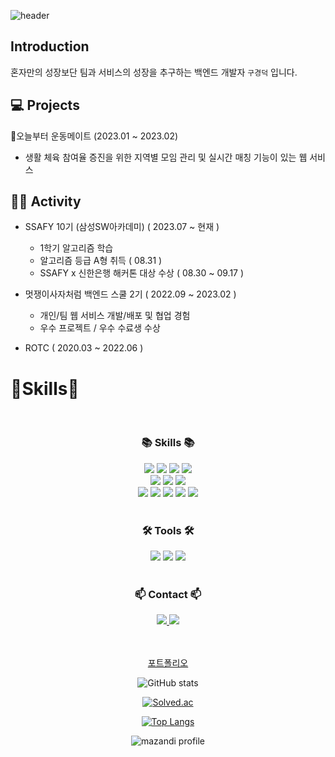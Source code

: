 ![header](https://capsule-render.vercel.app/api?type=waving&color=gradient&height=300&section=header&text=안녕하세요&fontSize=70)

## Introduction
혼자만의 성장보단 팀과 서비스의 성장을 추구하는 백엔드 개발자 `구경덕` 입니다.

## 💻 Projects

💪오늘부터 운동메이트 (2023.01 ~ 2023.02)
* 생활 체육 참여율 증진을 위한 지역별 모임 관리 및 실시간 매칭 기능이 있는 웹 서비스


## 🏃‍♂️ Activity

* SSAFY 10기 (삼성SW아카데미) ( 2023.07 ~ 현재 )

	- 1학기 알고리즘 학습
	- 알고리즘 등급 A형 취득 ( 08.31 ) 
	- SSAFY x 신한은행 해커톤 대상 수상 ( 08.30 ~ 09.17 )

* 멋쟁이사자처럼 백엔드 스쿨 2기 ( 2022.09 ~ 2023.02 )

	- 개인/팀 웹 서비스 개발/배포 및 협업 경험
	- 우수 프로젝트 / 우수 수료생 수상

* ROTC ( 2020.03 ~ 2022.06 )



# 🌱Skills🌱


<div align=center>
	<br/>
	<h3>📚 Skills 📚</h3>
	<img src="https://img.shields.io/badge/Java-007396?style=flat&logo=java&logoColor=white" />
	<img src="https://img.shields.io/badge/Spring-6DB33F?style=flat&logo=Spring&logoColor=white" />
	<img src="https://img.shields.io/badge/MySQL-4479A1?style=flat&logo=mysql&logoColor=white" />
	<img src="https://img.shields.io/badge/GitHub-181717?style=flat&logo=GitHub&logoColor=white" />
	<br/>
	<img src="https://img.shields.io/badge/Python-3776AB?style=flat&logo=Python&logoColor=white" />
	<img src="https://img.shields.io/badge/VueJS-4FC08D?style=flat&logo=vuedotjs&logoColor=white" />
	<img src="https://img.shields.io/badge/AWS-232F3E?style=flat&logo=AmazonAWS&logoColor=white" />
	<br/>
	<img src="https://img.shields.io/badge/HTML5-E34F26?style=flat&logo=HTML5&logoColor=white" />
	<img src="https://img.shields.io/badge/CSS3-1572B6?style=flat&logo=CSS3&logoColor=white" />
	<img src="https://img.shields.io/badge/JavaScript-F7DF1E?style=flat&logo=JavaScript&logoColor=white" />
	<img src="https://img.shields.io/badge/jQuery-0769AD?style=flat&logo=jQuery&logoColor=white" />
	<img src="https://img.shields.io/badge/Bootstrap-7952B3?style=flat&logo=Bootstrap&logoColor=white" />
	<br/><br/>
	<h3>🛠 Tools 🛠</h3>
	<img src="https://img.shields.io/badge/IntelliJ-000000?style=flat&logo=intellijidea&logoColor=white" />
	<img src="https://img.shields.io/badge/Slack-4A154B?style=flat&logo=slack&logoColor=white" />
	<img src="https://img.shields.io/badge/Notion-000000?style=flat&logo=notion&logoColor=white" />
	<br/><br/>
	<h3>📫 Contact 📫</h3>
	<a href="https://koopi.tistory.com">
		<img src="https://img.shields.io/badge/Blog-FF9800?style=flat&logo=Blogger&logoColor=white" />
	</a>
	<a href="mailto:rnrudejr9@gmail.com">
		<img src="https://img.shields.io/badge/Mail-30B980?style=flat&logo=Gmail&logoColor=white" />
	</a>
</div>
<br/><br/>

<div align="center">


<a href="https://rnrudejr9.github.io">포트폴리오</a>
  
![GitHub stats](https://github-readme-stats.vercel.app/api?username=rnrudejr9&show_icons=true)

<!--
**rnrudejr9/rnrudejr9** is a ✨ _special_ ✨ repository because its `README.md` (this file) appears on your GitHub profile.

Here are some ideas to get you started:

- 🔭 I’m currently working on ...
- 🌱 I’m currently learning ...
- 👯 I’m looking to collaborate on ...
- 🤔 I’m looking for help with ...
- 💬 Ask me about ...
- 📫 How to reach me: ...
- 😄 Pronouns: ...
- ⚡ Fun fact: ...
-->



[![Solved.ac](http://mazassumnida.wtf/api/generate_badge?boj=rnrudejr9)](https://solved.ac/profile/rnrudejr9)


[![Top Langs](https://github-readme-stats.vercel.app/api/top-langs/?username=rnrudejr9)](https://github.com/rnrudejr9/github-readme-stats)


![mazandi profile](http://mazandi.herokuapp.com/api?handle=rnrudejr9&theme=warm)

</div>





